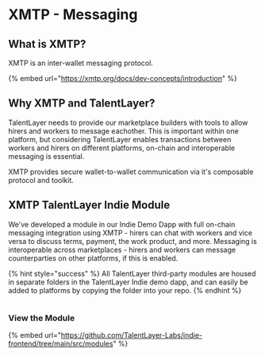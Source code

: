 # XMTP - Messaging

## What is XMTP?

XMTP is an inter-wallet messaging protocol.

{% embed url="https://xmtp.org/docs/dev-concepts/introduction" %}

## Why XMTP and TalentLayer?

TalentLayer needs to provide our marketplace builders with tools to allow hirers and workers to message eachother. This is important within one platform, but considering TalentLayer enables transactions between workers and hirers on different platforms, on-chain and interoperable messaging is essential.&#x20;

XMTP provides secure wallet-to-wallet communication via it's composable protocol and toolkit.&#x20;

## XMTP TalentLayer Indie Module

We've developed a module in our Indie Demo Dapp with full on-chain messaging integration using XMTP - hirers can chat with workers and vice versa to discuss terms, payment, the work product, and more. Messaging is interoperable across marketplaces - hirers and workers can message counterparties on other platforms, if this is enabled.

{% hint style="success" %}
All TalentLayer third-party modules are housed in separate folders in the TalentLayer Indie demo dapp, and can easily be added to platforms by copying the folder into your repo.&#x20;
{% endhint %}

<figure><img src="../../.gitbook/assets/Screen Shot 2023-05-07 at 10.45.19 AM.png" alt=""><figcaption></figcaption></figure>

### View the Module

{% embed url="https://github.com/TalentLayer-Labs/indie-frontend/tree/main/src/modules" %}
